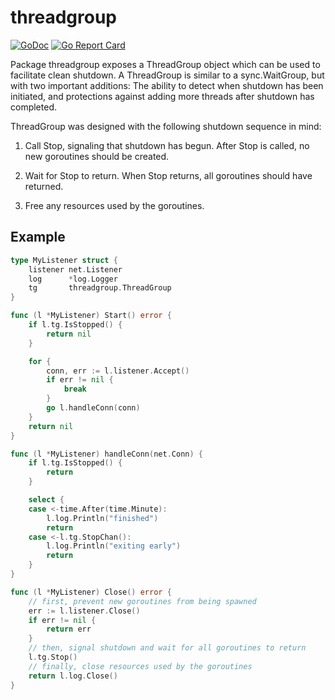 # threadgroup

[![GoDoc](https://godoc.org/github.com/lukechampine/threadgroup?status.svg)](https://godoc.org/github.com/lukechampine/threadgroup) [![Go Report Card](https://goreportcard.com/badge/github.com/lukechampine/threadgroup)](https://goreportcard.com/report/github.com/lukechampine/threadgroup)

Package threadgroup exposes a ThreadGroup object which can be used to
facilitate clean shutdown. A ThreadGroup is similar to a sync.WaitGroup,
but with two important additions: The ability to detect when shutdown has
been initiated, and protections against adding more threads after shutdown
has completed.

ThreadGroup was designed with the following shutdown sequence in mind:

1. Call Stop, signaling that shutdown has begun. After Stop is called, no
new goroutines should be created.

2. Wait for Stop to return. When Stop returns, all goroutines should have
returned.

3. Free any resources used by the goroutines.

## Example

```go
type MyListener struct {
	listener net.Listener
	log      *log.Logger
	tg       threadgroup.ThreadGroup
}

func (l *MyListener) Start() error {
	if l.tg.IsStopped() {
		return nil
	}

	for {
		conn, err := l.listener.Accept()
		if err != nil {
			break
		}
		go l.handleConn(conn)
	}
	return nil
}

func (l *MyListener) handleConn(net.Conn) {
	if l.tg.IsStopped() {
		return
	}

	select {
	case <-time.After(time.Minute):
		l.log.Println("finished")
		return
	case <-l.tg.StopChan():
		l.log.Println("exiting early")
		return
	}
}

func (l *MyListener) Close() error {
	// first, prevent new goroutines from being spawned
	err := l.listener.Close()
	if err != nil {
		return err
	}
	// then, signal shutdown and wait for all goroutines to return
	l.tg.Stop()
	// finally, close resources used by the goroutines
	return l.log.Close()
}
```
